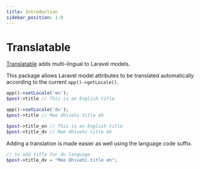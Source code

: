 ```yaml
---
title: Introduction
sidebar_position: 1.0
---
```


# Translatable

[Translatable](https://github.com/Javaabu/translatable) adds multi-lingual to Laravel models. 

This package allows Laravel model attributes to be translated automatically according to the current `app()->getLocale()`.

```php
app()->setLocale('en');
$post->title // This is an English title

app()->setLocale('dv');
$post->title // Mee dhivehi title eh

$post->title_en // This is an English title
$post->title_dv // Mee dhivehi title eh
```

Adding a translation is made easier as well using the language code suffix.

```php
// to add title for dv language
$post->title_dv = "Mee Dhivehi title eh";
```
